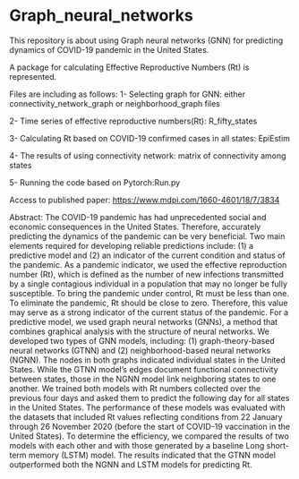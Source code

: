 # Graph_neural_networks
This repository is about using Graph neural networks (GNN) for predicting dynamics of COVID-19 pandemic in the United States.

A package for calculating Effective Reproductive Numbers (Rt) is represented.

Files are including as follows:
1- Selecting graph for GNN: either connectivity_network_graph or neighborhood_graph files

2- Time series of effective reproductive numbers(Rt): R_fifty_states

3- Calculating Rt based on COVID-19 confirmed cases in all states: EpiEstim

4- The results of using connectivity network: matrix of connectivity among states

5- Running the code based on Pytorch:Run.py

Access to published paper:
https://www.mdpi.com/1660-4601/18/7/3834

Abstract:
The COVID-19 pandemic has had unprecedented social and economic consequences in the United States. Therefore, accurately predicting the dynamics of the pandemic can be very beneficial. Two main elements required for developing reliable predictions include: (1) a predictive model and (2) an indicator of the current condition and status of the pandemic. As a pandemic indicator, we used the effective reproduction number (Rt), which is defined as the number of new infections transmitted by a single contagious individual in a population that may no longer be fully susceptible. To bring the pandemic under control, Rt must be less than one. To eliminate the pandemic, Rt should be close to zero. Therefore, this value may serve as a strong indicator of the current status of the pandemic. For a predictive model, we used graph neural networks (GNNs), a method that combines graphical analysis with the structure of neural networks. We developed two types of GNN models, including: (1) graph-theory-based neural networks (GTNN) and (2) neighborhood-based neural networks (NGNN). The nodes in both graphs indicated individual states in the United States. While the GTNN model’s edges document functional connectivity between states, those in the NGNN model link neighboring states to one another. We trained both models with Rt numbers collected over the previous four days and asked them to predict the following day for all states in the United States. The performance of these models was evaluated with the datasets that included Rt values reflecting conditions from 22 January through 26 November 2020 (before the start of COVID-19 vaccination in the United States). To determine the efficiency, we compared the results of two models with each other and with those generated by a baseline Long short-term memory (LSTM) model. The results indicated that the GTNN model outperformed both the NGNN and LSTM models for predicting Rt.




